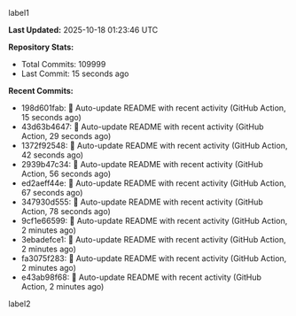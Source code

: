 
label1 
<!-- ACTIVITY_START -->
**Last Updated:** 2025-10-18 01:23:46 UTC

**Repository Stats:**
- Total Commits: 109999
- Last Commit: 15 seconds ago

**Recent Commits:**
- 198d601fab: 🤖 Auto-update README with recent activity (GitHub Action, 15 seconds ago)
- 43d63b4647: 🤖 Auto-update README with recent activity (GitHub Action, 29 seconds ago)
- 1372f92548: 🤖 Auto-update README with recent activity (GitHub Action, 42 seconds ago)
- 2939b47c34: 🤖 Auto-update README with recent activity (GitHub Action, 56 seconds ago)
- ed2aeff44e: 🤖 Auto-update README with recent activity (GitHub Action, 67 seconds ago)
- 347930d555: 🤖 Auto-update README with recent activity (GitHub Action, 78 seconds ago)
- 9cf1e66599: 🤖 Auto-update README with recent activity (GitHub Action, 2 minutes ago)
- 3ebadefce1: 🤖 Auto-update README with recent activity (GitHub Action, 2 minutes ago)
- fa3075f283: 🤖 Auto-update README with recent activity (GitHub Action, 2 minutes ago)
- e43ab98f68: 🤖 Auto-update README with recent activity (GitHub Action, 2 minutes ago)
<!-- ACTIVITY_END -->

label2
